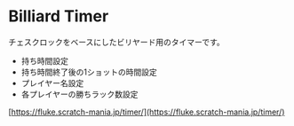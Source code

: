 # Billiard Timer
チェスクロックをベースにしたビリヤード用のタイマーです。

- 持ち時間設定
- 持ち時間終了後の1ショットの時間設定
- プレイヤー名設定
- 各プレイヤーの勝ちラック数設定

[https://fluke.scratch-mania.jp/timer/](https://fluke.scratch-mania.jp/timer/)